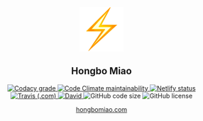 <p align="center">
  <a href="https://hongbomiao.com" target="_blank" rel="noopener noreferrer">
    <img width="100" src="https://github.com/Hongbo-Miao/hongbomiao.com/blob/master/public/favicon.png" alt="Lightning" />
  </a>
</p>

<h2 align="center">
  Hongbo Miao
</h2>

<p align="center">
  <a
    href="https://app.codacy.com/app/Hongbo-Miao/hongbomiao.com"
    target="_blank"
    rel="noopener noreferrer"
  >
    <img alt="Codacy grade" src="https://img.shields.io/codacy/grade/dc922acc14014b4abc978afd0810e56b" />
  </a>
  <a
    href="https://codeclimate.com/github/Hongbo-Miao/hongbomiao.com/maintainability"
    target="_blank"
    rel="noopener noreferrer"
  >
    <img alt="Code Climate maintainability" src="https://img.shields.io/codeclimate/maintainability/Hongbo-Miao/hongbomiao.com" />
  </a>
  <a
    href="https://app.netlify.com/sites/hongbomiao/deploys"
    target="_blank"
    rel="noopener noreferrer"
  >
    <img alt="Netlify status" src="https://img.shields.io/endpoint.svg?url=https%3A%2F%2Fdeveloper.oswaldlabs.com%2Fnetlify-status%2F13c2e544-91b2-4869-9ae1-bc97ff3108a4" />
  </a>
  <a
    href="https://travis-ci.com/hongbo-miao/hongbomiao.com"
    target="_blank"
    rel="noopener noreferrer"
  >
    <img alt="Travis (.com)" src="https://img.shields.io/travis/com/hongbo-miao/hongbomiao.com" />
  </a>
  <a
    href="https://david-dm.org/hongbo-miao/hongbomiao.com"
    target="_blank"
    rel="noopener noreferrer"
  >
    <img alt="David" src="https://img.shields.io/david/hongbo-miao/hongbomiao.com" />
  </a>
  <img alt="GitHub code size" src="https://img.shields.io/github/languages/code-size/hongbo-miao/hongbomiao.com">
  <img alt="GitHub license" src="https://img.shields.io/github/license/hongbo-miao/hongbomiao.com">
</p>

<p align="center">
  <a
    href="https://hongbomiao.com/"
    target="_blank"
    rel="noopener noreferrer"
  >
    hongbomiao.com
  </a>
</p>
